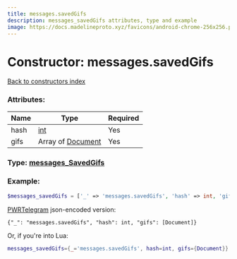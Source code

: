 ```yaml
---
title: messages.savedGifs
description: messages_savedGifs attributes, type and example
image: https://docs.madelineproto.xyz/favicons/android-chrome-256x256.png
---
```

# Constructor: messages.savedGifs  
[Back to constructors index](index.md)



### Attributes:

| Name     |    Type       | Required |
|----------|---------------|----------|
|hash|[int](../types/int.md) | Yes|
|gifs|Array of [Document](../types/Document.md) | Yes|



### Type: [messages\_SavedGifs](../types/messages_SavedGifs.md)


### Example:

```php
$messages_savedGifs = ['_' => 'messages.savedGifs', 'hash' => int, 'gifs' => [Document, Document]];
```  

[PWRTelegram](https://pwrtelegram.xyz) json-encoded version:

```
{"_": "messages.savedGifs", "hash": int, "gifs": [Document]}
```


Or, if you're into Lua:

```lua
messages_savedGifs={_='messages.savedGifs', hash=int, gifs={Document}}

```


